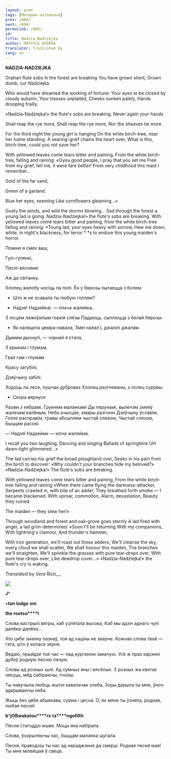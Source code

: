 ```yaml
---
layout: poem
tags: [Мелодыя натхнення]
prev: /088/
next: /090/
permalink: /089/
id: 
title: Nadzia-Nadziejka
author: ПЯТРУСЬ БРОЎКА
translator: Translated by 
lang: en
---
```



 
**NADZIA-NADZIEJKA**

Orphan flute sobs in the forest are breaking You  have grown silent, Grown dumb, our Nadziejka.

Who would have dreamed the working of fortune: Your eyes to be closed by cloudy autumn, Your tresses unplaited, Cheeks sunken palely, Hands drooping frailly.

«Nadzia-Nadziejka!» the flute's sobs are breaking. Never again your hands

Shall reap the rye more, Shall reap the rye more, Nor  the sheaves tie more.

For  the third night the young girl is hanging On the white birch-tree, near her home standing. A searing-grief chains the heart over, What is this, birch-tree, could you not save her?

With yellowed leaves come tears bitter and paining, From the white birch-tree, falling and raining: «Oyou good people, I pray that you set me Free from my grief, fell me, it were fare better! From very childhood this maid I remember...

Gold of  the far sand,

Green of  a garland.

Blue her eyes, seeming Like cornflowers gleaming...»

Gusty the winds, and wild the storms blowing... Sad through the forest a young lad is going. Nadzia-Nadziejka!» the flute's sobs are breaking. With yellowed leaves come tears bitter and paining, from the white birch-tree falling and raining: *Toung lad, your eyes heavy with sorrow, Hew me down, white, in night's blackness, for terror *  *s to endure this young maiden's horror.

Помню я смех ваш,

Гулі-гулянкі,

Песні-вяснянкі

Аж да світанку.

Хлопец жалобу носіць па полі. Ён у бярозы лытаецца з болем:

* Што ж не осавала ты любую голлем?
    
* Надзя! Надзейкаі. — плача жалейка..
    

3 лісцем лажоўклым горкія слёзы Падаюць, сыплюцца з белай бярозы:

* Як наляцела цемра-навала, Змеі налал L  джалілі джалам.
    

Дымам дыхнулі,  — чорнай я стала,

3 крыкам і тлумам,

Гвал  гам і глумам

Красу загубілі,

Дзяўчыну забілі.

Ходзіць ла лесе, лушчак дубровах Хлопец разгневаны, х лолец суррвы:

* Скора вярнуся
    

Разам _з_  еябрамі, Грукнем маланкамі Ды перунамі, вылечэм змеяў жалезам калёным, Неба ачысцім, хмары разгонін Дзеўчыну ўславім, _Голле_ расправім, травы абсыплем чыстай сляэою, Чыстай слязою, Быццам расою.

— НадзяІ Надзеймк —  кліча жалейма.

I recall  you  two laughing, Dancing and singing Ballads of springtime UH dawn-light glimmered...»

The lad carries his grief the broad ploughland over, Seeks in his pain from the birch to discover: «Why couldn't your branches hide my beloved?» «Nadzia-Nadziejka!» The flute's sobs are breaking.

With yellowed leaves come tears bitter and paining, From  the white birch-tree falling and raining «When there came flying the darkness-attacker, Serpents crawled in, with bite of an adder, They breathed forth smoke — I became blackened. With uproar, commotion, Alarm, devastation, Beauty they ruined.

The maiden — they slew her!»

Through woodland and forest and oak-grove goes sternly A  lad fired with anger, a lad grim-determined: «Soon I'll be returning With my companions, With lightning's clamour, And thunder's hammer,

With iron generation, we'll roast out these adders, We'll cleanse the sky, every cloud we shall scatter, We shall honour this maiden, The branches we'll straighten, We'll sprinkle the grasses with pure tear-drops over, With pure tear-drops over, Like dewdrop cover...» «Nadzia-Nadziejka!» the flute's cry is waking.

_Translated by Vera Rich__._

![](2022-%D0%9C%D1%96%D0%BD%D1%81%D0%BA-%D0%BB%D1%83%D1%87%D0%BD%D0%B0%D1%81%D1%86%D1%8C-%D0%BC%D1%96%D0%BA%D0%BE%D0%BB%D0%B0-%D0%BC%D1%8F%D1%82%D0%BB%D1%96%D1%86%D0%BA%D1%96_html_2f09c602d2476e60.jpg)  

**J***

  

•**tan** **lodge** **om**

  

**the rootso****l**

  

Слова вастрылі вятры, каб узлятала высока, Каб мы адзін аднаго чулі далёка-далёка...

  

Хто цябе змалку пазнаў, той ад хаціны не зверне. Кожнае слова тваё — гэта, што ў коласе зерне.

  

Ведаю, прыйдзе той час — пад курганом заначую. Усё ж праз карэнні дубоў родную песню пачую.

  

Словы ад розных ішлі. Ад сумных яны і вясёлых. 3 розных жа кветак нясуць, мёд сабіраючы, пчолы.

  

Ты навучыла любіць жытні кавалачак хлеба, Зоры дарыла ты мне, ўноч адкрываючы неба.

  

Жыць без цябе абыякава, сумна і цесна. О, як мяне ты ўзняла, родная, любая песня!

  

**b^jOBw****a****ka****to****u****rs** **ta****ngofilth**

  

Песня стагоддзі жыве. Моцы яна набірала.

Слова, ўскрыляючы нас, быццам маланка шугала.

  

Песня, праводзіш ты нас ад нараджэння да смерці. Родная песня мая! Ты мне мілейшая ў свеце.

  
